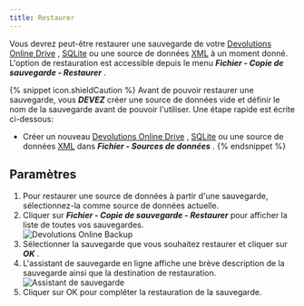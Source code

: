 ```yaml
---
title: Restaurer
---
```

Vous devrez peut-être restaurer une sauvegarde de votre [Devolutions Online Drive](/fr/rdm/mac/data-sources/data-sources-types/online-drive/) , [SQLite](/fr/rdm/mac/data-sources/data-sources-types/sqlite/)   ou une source de données   [XML](/fr/rdm/mac/data-sources/data-sources-types/xml/) à un moment donné. L'option de restauration est accessible depuis le menu ***Fichier - Copie de sauvegarde - Restaurer*** .  

{% snippet icon.shieldCaution %} 
Avant de pouvoir restaurer une sauvegarde, vous ***DEVEZ*** créer une source de données vide et définir le nom de la sauvegarde avant de pouvoir l'utiliser. Une étape rapide est écrite ci-dessous:  

* Créer un nouveau [Devolutions Online Drive](/fr/rdm/mac/data-sources/data-sources-types/online-drive/) , [SQLite](/fr/rdm/mac/data-sources/data-sources-types/sqlite/) ou une source de données [XML](/fr/rdm/mac/data-sources/data-sources-types/xml/) dans ***Fichier - Sources de données*** . 
{% endsnippet %}
 
## Paramètres 

1. Pour restaurer une source de données à partir d'une sauvegarde, sélectionnez-la comme source de données actuelle. 
1. Cliquer sur ***Fichier - Copie de sauvegarde - Restaurer*** pour afficher la liste de toutes vos sauvegardes.  
![Devolutions Online Backup](/img/fr/rdm/mac/clip0233.png) 
1. Sélectionner la sauvegarde que vous souhaitez restaurer et cliquer sur ***OK*** . 
1. L'assistant de sauvegarde en ligne affiche une brève description de la sauvegarde ainsi que la destination de restauration.  
![Assistant de sauvegarde](/img/fr/rdm/mac/clip0234.png) 
1. Cliquer sur OK pour compléter la restauration de la sauvegarde. 

